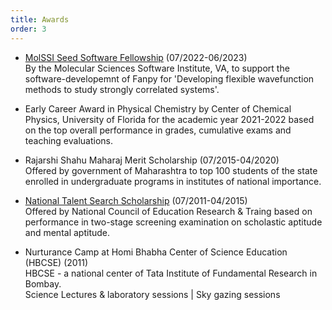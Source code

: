 ```yaml
---
title: Awards
order: 3
---
```


- [MolSSI Seed Software Fellowship](https://molssi.org/fellowship/) (07/2022-06/2023)  
  By the Molecular Sciences Software Institute, VA, to support the software-developemnt of Fanpy for 'Developing flexible wavefunction methods to study strongly correlated systems'.   
  
- Early Career Award in Physical Chemistry by Center of Chemical Physics, University of Florida for the academic year 2021-2022 based on the top overall performance in grades, cumulative exams and teaching evaluations.    

- Rajarshi Shahu Maharaj Merit Scholarship (07/2015-04/2020)   
  Offered by government of Maharashtra to top 100 students of the state enrolled in undergraduate programs in institutes of national importance.   

- [National Talent Search Scholarship](https://ncert.nic.in/national-talent-examination.php) (07/2011-04/2015)   
  Offered by National Council of Education Research & Traing based on performance in two-stage screening examination on scholastic aptitude and mental aptitude.   
  
- Nurturance Camp at Homi Bhabha Center of Science Education (HBCSE) (2011)   
  HBCSE - a national center of Tata Institute of Fundamental Research in Bombay.    
  Science Lectures & laboratory sessions | Sky gazing sessions   
  
